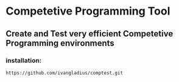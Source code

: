 
# Competetive Programming Tool
## Create and Test very efficient Competetive Programming environments 
### installation: 
```
https://github.com/ivangladius/comptest.git
```
